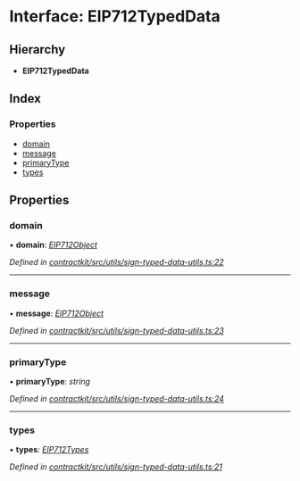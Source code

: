 # Interface: EIP712TypedData

## Hierarchy

* **EIP712TypedData**

## Index

### Properties

* [domain](_utils_sign_typed_data_utils_.eip712typeddata.md#domain)
* [message](_utils_sign_typed_data_utils_.eip712typeddata.md#message)
* [primaryType](_utils_sign_typed_data_utils_.eip712typeddata.md#primarytype)
* [types](_utils_sign_typed_data_utils_.eip712typeddata.md#types)

## Properties

###  domain

• **domain**: *[EIP712Object](_utils_sign_typed_data_utils_.eip712object.md)*

*Defined in [contractkit/src/utils/sign-typed-data-utils.ts:22](https://github.com/celo-org/celo-monorepo/blob/master/packages/contractkit/src/utils/sign-typed-data-utils.ts#L22)*

___

###  message

• **message**: *[EIP712Object](_utils_sign_typed_data_utils_.eip712object.md)*

*Defined in [contractkit/src/utils/sign-typed-data-utils.ts:23](https://github.com/celo-org/celo-monorepo/blob/master/packages/contractkit/src/utils/sign-typed-data-utils.ts#L23)*

___

###  primaryType

• **primaryType**: *string*

*Defined in [contractkit/src/utils/sign-typed-data-utils.ts:24](https://github.com/celo-org/celo-monorepo/blob/master/packages/contractkit/src/utils/sign-typed-data-utils.ts#L24)*

___

###  types

• **types**: *[EIP712Types](_utils_sign_typed_data_utils_.eip712types.md)*

*Defined in [contractkit/src/utils/sign-typed-data-utils.ts:21](https://github.com/celo-org/celo-monorepo/blob/master/packages/contractkit/src/utils/sign-typed-data-utils.ts#L21)*
